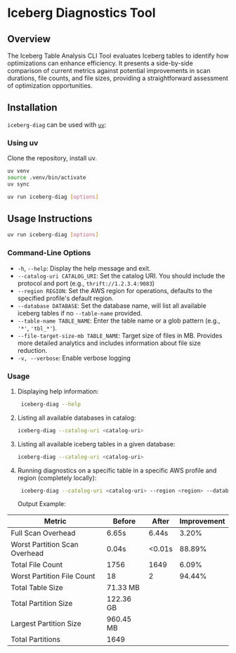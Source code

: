 # Iceberg Diagnostics Tool

## Overview

The Iceberg Table Analysis CLI Tool evaluates Iceberg tables to identify how optimizations can enhance efficiency. 
It presents a side-by-side comparison of current metrics against potential improvements in scan durations, file counts,
and file sizes, providing a straightforward assessment of optimization opportunities.


## Installation
`iceberg-diag` can be used with [`uv`](https://docs.astral.sh/uv):

### Using uv
Clone the repository, install uv.

 ```bash
uv venv
source .venv/bin/activate
uv sync

uv run iceberg-diag [options]
 ```


## Usage Instructions

```bash
uv run iceberg-diag [options]
```

### Command-Line Options

- `-h`, `--help`: Display the help message and exit.
- `--catalog-uri CATALOG_URI`: Set the catalog URI. You should include the protocol and port (e.g., `thrift://1.2.3.4:9083`)
- `--region REGION`: Set the AWS region for operations, defaults to the specified profile's default region.
- `--database DATABASE`: Set the database name, will list all available iceberg tables if no `--table-name` provided.
- `--table-name TABLE_NAME`: Enter the table name or a glob pattern (e.g., `'*'`, `'tbl_*'`).
- `--file-target-size-mb TABLE_NAME`: Target size of files in MB.
Provides more detailed analytics and includes information about file size reduction.
- `-v, --verbose`: Enable verbose logging

### Usage
1. Displaying help information:
    ```bash
     iceberg-diag --help
    ```
   
2. Listing all available databases in catalog:
    ```bash
   iceberg-diag --catalog-uri <catalog-uri>
    ```
   
3. Listing all available iceberg tables in a given database:
    ```bash
   iceberg-diag --catalog-uri <catalog-uri>
    ```
4. Running diagnostics on a specific table in a specific AWS profile and region (completely locally):
   ```bash
    iceberg-diag --catalog-uri <catalog-uri> --region <region> --database <database> --table-name '*'
   ```
   
   Output Example:
   
| Metric                        | Before    | After  | Improvement |
|-------------------------------|-----------|--------|-------------|
| Full Scan Overhead            | 6.65s     | 6.44s  | 3.20%       |
| Worst Partition Scan Overhead | 0.04s     | <0.01s | 88.89%      |
| Total File Count              | 1756      | 1649   | 6.09%       |
| Worst Partition File Count    | 18        | 2      | 94.44%      |
| Total Table Size              | 71.33 MB  |        |             |
| Total Partition Size          | 122.36 GB |        |             |
| Largest Partition Size        | 960.45 MB |        |             |
| Total Partitions              | 1649      |        |             |

